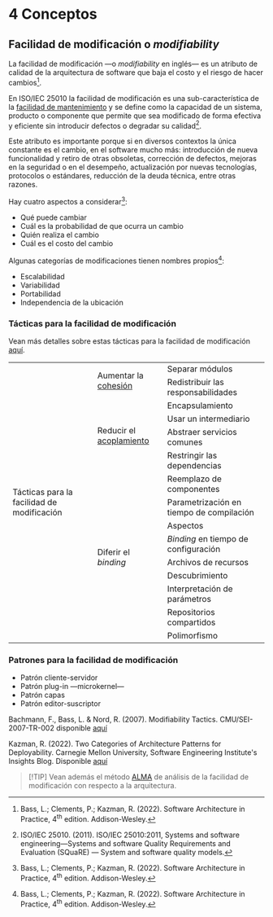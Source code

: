# 4 Conceptos

## Facilidad de modificación o *modifiability*

La facilidad de modificación —o *modifiability* en inglés— es un atributo de
calidad de la arquitectura de software que baja el costo y el riesgo de hacer
cambios[^1].

[^1]: Bass, L.; Clements, P.; Kazman, R. (2022). Software Architecture in
    Practice, 4<sup>th</sup> edition. Addison-Wesley.

En ISO/IEC 25010 la facilidad de modificación es una sub-característica de la
[facilidad de
mantenimiento](./4_Atributos_de_calidad.md#facilidad-de-mantenimiento) y se
define como la capacidad de un sistema, producto o componente que permite que
sea modificado de forma efectiva y eficiente sin introducir defectos o degradar
su calidad[^2].

[^2]: ISO/IEC 25010. (2011). ISO/IEC 25010:2011, Systems and software
    engineering—Systems and software Quality Requirements and Evaluation
    (SQuaRE) — System and software quality models.

Este atributo es importante porque si en diversos contextos la única constante
es el cambio, en el software mucho más: introducción de nueva funcionalidad y
retiro de otras obsoletas, corrección de defectos, mejoras en la seguridad o en
el desempeño, actualización por nuevas tecnologías, protocolos o estándares,
reducción de la deuda técnica, entre otras razones.

Hay cuatro aspectos a considerar[^1]:

* Qué puede cambiar
* Cuál es la probabilidad de que ocurra un cambio
* Quién realiza el cambio
* Cuál es el costo del cambio

Algunas categorías de modificaciones tienen nombres propios[^1]:

* Escalabilidad
* Variabilidad
* Portabilidad
* Independencia de la ubicación

### Tácticas para la facilidad de modificación

Vean más detalles sobre estas tácticas para la facilidad de modificación
[aquí](/2_Tecnicas_y_herramientas/2_5_5_Tacticas_facilidad_de_modificacion.md).

<table>
  <tr>
    <td rowspan="15">
      Tácticas para la facilidad de modificación
    </td>
    <td rowspan="2">
      Aumentar la <a href="./4_Cohesion.md">cohesión</a>
    </td>
    <td>
      Separar módulos
    </td>
  </tr>
  <tr>
    <td>
      Redistribuir las responsabilidades
    </td>
  </tr>
  <tr>
    <td rowspan="4">
      Reducir el <a href="./4_Acoplamiento.md">acoplamiento</a>
    </td>
    <td>
      Encapsulamiento
    </td>
  </tr>
  <tr>
    <td>
      Usar un intermediario
    </td>
  </tr>
  <tr>
    <td>
      Abstraer servicios comunes
    </td>
  </tr>
  <tr>
    <td>
      Restringir las dependencias
    </td>
  </tr>
  <tr>
    <td rowspan="9">
      Diferir el <i>binding</i>
    </td>
    <td>
      Reemplazo de componentes
    </td>
  </tr>
  <tr>
    <td>
      Parametrización en tiempo de compilación
    </td>
  </tr>
  <tr>
    <td>
      Aspectos
    </td>
  </tr>
  <tr>
    <td>
      <i>Binding</i> en tiempo de configuración
    </td>
  </tr>
  <tr>
    <td>
      Archivos de recursos
    </td>
  </tr>
  <tr>
    <td>
      Descubrimiento
    </td>
  </tr>
  <tr>
    <td>
      Interpretación de parámetros
    </td>
  </tr>
  <tr>
    <td>
      Repositorios compartidos
    </td>
  </tr>
  <tr>
    <td>
      Polimorfismo
    </td>
  </tr>
</table>

### Patrones para la facilidad de modificación

* Patrón cliente-servidor
* Patrón plug-in —microkernel—
* Patrón capas
* Patrón editor-suscriptor

Bachmann, F., Bass, L. & Nord, R. (2007). Modifiability Tactics.
CMU/SEI-2007-TR-002 disponible
[aquí](https://insights.sei.cmu.edu/documents/778/2007_005_001_14858.pdf)

Kazman, R. (2022). Two Categories of Architecture Patterns for Deployability.
Carnegie Mellon University, Software Engineering Institute's Insights Blog.
Disponible
[aquí](https://insights.sei.cmu.edu/blog/two-categories-of-architecture-patterns-for-deployability/)

> [!TIP] Vean además el método [ALMA](/2_Tecnicas_y_herramientas/2_9_3_ALMA.md)
> de análisis de la facilidad de modificación con respecto a la arquitectura.
